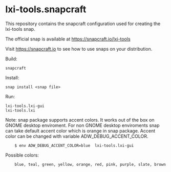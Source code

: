 # lxi-tools.snapcraft

This repository contains the snapcraft configuration used for creating the lxi-tools snap.

The official snap is available at https://snapcraft.io/lxi-tools

Visit https://snapcraft.io to see how to use snaps on your distribution.

Build:
```
snapcraft
```

Install:
```
snap install <snap file>
```

Run:
```
lxi-tools.lxi-gui
lxi-tools.lxi
```

Note: snap package supports accent colors. It works out of the box on GNOME desktop enviroment.
For non GNOME desktop enviroments snap can take default accent color which is orange in snap package.
Accent color can be changed with variable ADW_DEBUG_ACCENT_COLOR. 

```
    $ env ADW_DEBUG_ACCENT_COLOR=blue  lxi-tools.lxi-gui
```

Possible colors:
```
    blue, teal, green, yellow, orange, red, pink, purple, slate, brown
```
